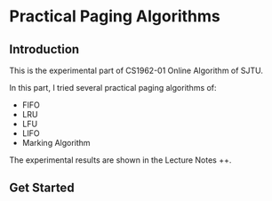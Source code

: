 # Practical Paging Algorithms

## Introduction

This is the experimental part of CS1962-01 Online Algorithm of SJTU.

In this part, I tried several practical paging algorithms of:

- FIFO
- LRU
- LFU
- LIFO
- Marking Algorithm

The experimental results are shown in the Lecture Notes ++.

## Get Started

